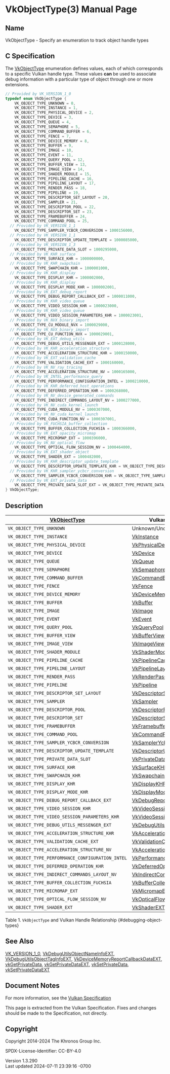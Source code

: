 # VkObjectType(3) Manual Page

## Name

VkObjectType - Specify an enumeration to track object handle types



## <a href="#_c_specification" class="anchor"></a>C Specification

The [VkObjectType](https://registry.khronos.org/vulkan/specs/1.3-extensions/man/html/VkObjectType.html) enumeration defines values, each
of which corresponds to a specific Vulkan handle type. These values
**can** be used to associate debug information with a particular type of
object through one or more extensions.

``` c
// Provided by VK_VERSION_1_0
typedef enum VkObjectType {
    VK_OBJECT_TYPE_UNKNOWN = 0,
    VK_OBJECT_TYPE_INSTANCE = 1,
    VK_OBJECT_TYPE_PHYSICAL_DEVICE = 2,
    VK_OBJECT_TYPE_DEVICE = 3,
    VK_OBJECT_TYPE_QUEUE = 4,
    VK_OBJECT_TYPE_SEMAPHORE = 5,
    VK_OBJECT_TYPE_COMMAND_BUFFER = 6,
    VK_OBJECT_TYPE_FENCE = 7,
    VK_OBJECT_TYPE_DEVICE_MEMORY = 8,
    VK_OBJECT_TYPE_BUFFER = 9,
    VK_OBJECT_TYPE_IMAGE = 10,
    VK_OBJECT_TYPE_EVENT = 11,
    VK_OBJECT_TYPE_QUERY_POOL = 12,
    VK_OBJECT_TYPE_BUFFER_VIEW = 13,
    VK_OBJECT_TYPE_IMAGE_VIEW = 14,
    VK_OBJECT_TYPE_SHADER_MODULE = 15,
    VK_OBJECT_TYPE_PIPELINE_CACHE = 16,
    VK_OBJECT_TYPE_PIPELINE_LAYOUT = 17,
    VK_OBJECT_TYPE_RENDER_PASS = 18,
    VK_OBJECT_TYPE_PIPELINE = 19,
    VK_OBJECT_TYPE_DESCRIPTOR_SET_LAYOUT = 20,
    VK_OBJECT_TYPE_SAMPLER = 21,
    VK_OBJECT_TYPE_DESCRIPTOR_POOL = 22,
    VK_OBJECT_TYPE_DESCRIPTOR_SET = 23,
    VK_OBJECT_TYPE_FRAMEBUFFER = 24,
    VK_OBJECT_TYPE_COMMAND_POOL = 25,
  // Provided by VK_VERSION_1_1
    VK_OBJECT_TYPE_SAMPLER_YCBCR_CONVERSION = 1000156000,
  // Provided by VK_VERSION_1_1
    VK_OBJECT_TYPE_DESCRIPTOR_UPDATE_TEMPLATE = 1000085000,
  // Provided by VK_VERSION_1_3
    VK_OBJECT_TYPE_PRIVATE_DATA_SLOT = 1000295000,
  // Provided by VK_KHR_surface
    VK_OBJECT_TYPE_SURFACE_KHR = 1000000000,
  // Provided by VK_KHR_swapchain
    VK_OBJECT_TYPE_SWAPCHAIN_KHR = 1000001000,
  // Provided by VK_KHR_display
    VK_OBJECT_TYPE_DISPLAY_KHR = 1000002000,
  // Provided by VK_KHR_display
    VK_OBJECT_TYPE_DISPLAY_MODE_KHR = 1000002001,
  // Provided by VK_EXT_debug_report
    VK_OBJECT_TYPE_DEBUG_REPORT_CALLBACK_EXT = 1000011000,
  // Provided by VK_KHR_video_queue
    VK_OBJECT_TYPE_VIDEO_SESSION_KHR = 1000023000,
  // Provided by VK_KHR_video_queue
    VK_OBJECT_TYPE_VIDEO_SESSION_PARAMETERS_KHR = 1000023001,
  // Provided by VK_NVX_binary_import
    VK_OBJECT_TYPE_CU_MODULE_NVX = 1000029000,
  // Provided by VK_NVX_binary_import
    VK_OBJECT_TYPE_CU_FUNCTION_NVX = 1000029001,
  // Provided by VK_EXT_debug_utils
    VK_OBJECT_TYPE_DEBUG_UTILS_MESSENGER_EXT = 1000128000,
  // Provided by VK_KHR_acceleration_structure
    VK_OBJECT_TYPE_ACCELERATION_STRUCTURE_KHR = 1000150000,
  // Provided by VK_EXT_validation_cache
    VK_OBJECT_TYPE_VALIDATION_CACHE_EXT = 1000160000,
  // Provided by VK_NV_ray_tracing
    VK_OBJECT_TYPE_ACCELERATION_STRUCTURE_NV = 1000165000,
  // Provided by VK_INTEL_performance_query
    VK_OBJECT_TYPE_PERFORMANCE_CONFIGURATION_INTEL = 1000210000,
  // Provided by VK_KHR_deferred_host_operations
    VK_OBJECT_TYPE_DEFERRED_OPERATION_KHR = 1000268000,
  // Provided by VK_NV_device_generated_commands
    VK_OBJECT_TYPE_INDIRECT_COMMANDS_LAYOUT_NV = 1000277000,
  // Provided by VK_NV_cuda_kernel_launch
    VK_OBJECT_TYPE_CUDA_MODULE_NV = 1000307000,
  // Provided by VK_NV_cuda_kernel_launch
    VK_OBJECT_TYPE_CUDA_FUNCTION_NV = 1000307001,
  // Provided by VK_FUCHSIA_buffer_collection
    VK_OBJECT_TYPE_BUFFER_COLLECTION_FUCHSIA = 1000366000,
  // Provided by VK_EXT_opacity_micromap
    VK_OBJECT_TYPE_MICROMAP_EXT = 1000396000,
  // Provided by VK_NV_optical_flow
    VK_OBJECT_TYPE_OPTICAL_FLOW_SESSION_NV = 1000464000,
  // Provided by VK_EXT_shader_object
    VK_OBJECT_TYPE_SHADER_EXT = 1000482000,
  // Provided by VK_KHR_descriptor_update_template
    VK_OBJECT_TYPE_DESCRIPTOR_UPDATE_TEMPLATE_KHR = VK_OBJECT_TYPE_DESCRIPTOR_UPDATE_TEMPLATE,
  // Provided by VK_KHR_sampler_ycbcr_conversion
    VK_OBJECT_TYPE_SAMPLER_YCBCR_CONVERSION_KHR = VK_OBJECT_TYPE_SAMPLER_YCBCR_CONVERSION,
  // Provided by VK_EXT_private_data
    VK_OBJECT_TYPE_PRIVATE_DATA_SLOT_EXT = VK_OBJECT_TYPE_PRIVATE_DATA_SLOT,
} VkObjectType;
```

## <a href="#_description" class="anchor"></a>Description

| [VkObjectType](https://registry.khronos.org/vulkan/specs/1.3-extensions/man/html/VkObjectType.html) | Vulkan Handle Type |
|----|----|
| `VK_OBJECT_TYPE_UNKNOWN` | Unknown/Undefined Handle |
| `VK_OBJECT_TYPE_INSTANCE` | [VkInstance](https://registry.khronos.org/vulkan/specs/1.3-extensions/man/html/VkInstance.html) |
| `VK_OBJECT_TYPE_PHYSICAL_DEVICE` | [VkPhysicalDevice](https://registry.khronos.org/vulkan/specs/1.3-extensions/man/html/VkPhysicalDevice.html) |
| `VK_OBJECT_TYPE_DEVICE` | [VkDevice](https://registry.khronos.org/vulkan/specs/1.3-extensions/man/html/VkDevice.html) |
| `VK_OBJECT_TYPE_QUEUE` | [VkQueue](https://registry.khronos.org/vulkan/specs/1.3-extensions/man/html/VkQueue.html) |
| `VK_OBJECT_TYPE_SEMAPHORE` | [VkSemaphore](https://registry.khronos.org/vulkan/specs/1.3-extensions/man/html/VkSemaphore.html) |
| `VK_OBJECT_TYPE_COMMAND_BUFFER` | [VkCommandBuffer](https://registry.khronos.org/vulkan/specs/1.3-extensions/man/html/VkCommandBuffer.html) |
| `VK_OBJECT_TYPE_FENCE` | [VkFence](https://registry.khronos.org/vulkan/specs/1.3-extensions/man/html/VkFence.html) |
| `VK_OBJECT_TYPE_DEVICE_MEMORY` | [VkDeviceMemory](https://registry.khronos.org/vulkan/specs/1.3-extensions/man/html/VkDeviceMemory.html) |
| `VK_OBJECT_TYPE_BUFFER` | [VkBuffer](https://registry.khronos.org/vulkan/specs/1.3-extensions/man/html/VkBuffer.html) |
| `VK_OBJECT_TYPE_IMAGE` | [VkImage](https://registry.khronos.org/vulkan/specs/1.3-extensions/man/html/VkImage.html) |
| `VK_OBJECT_TYPE_EVENT` | [VkEvent](https://registry.khronos.org/vulkan/specs/1.3-extensions/man/html/VkEvent.html) |
| `VK_OBJECT_TYPE_QUERY_POOL` | [VkQueryPool](https://registry.khronos.org/vulkan/specs/1.3-extensions/man/html/VkQueryPool.html) |
| `VK_OBJECT_TYPE_BUFFER_VIEW` | [VkBufferView](https://registry.khronos.org/vulkan/specs/1.3-extensions/man/html/VkBufferView.html) |
| `VK_OBJECT_TYPE_IMAGE_VIEW` | [VkImageView](https://registry.khronos.org/vulkan/specs/1.3-extensions/man/html/VkImageView.html) |
| `VK_OBJECT_TYPE_SHADER_MODULE` | [VkShaderModule](https://registry.khronos.org/vulkan/specs/1.3-extensions/man/html/VkShaderModule.html) |
| `VK_OBJECT_TYPE_PIPELINE_CACHE` | [VkPipelineCache](https://registry.khronos.org/vulkan/specs/1.3-extensions/man/html/VkPipelineCache.html) |
| `VK_OBJECT_TYPE_PIPELINE_LAYOUT` | [VkPipelineLayout](https://registry.khronos.org/vulkan/specs/1.3-extensions/man/html/VkPipelineLayout.html) |
| `VK_OBJECT_TYPE_RENDER_PASS` | [VkRenderPass](https://registry.khronos.org/vulkan/specs/1.3-extensions/man/html/VkRenderPass.html) |
| `VK_OBJECT_TYPE_PIPELINE` | [VkPipeline](https://registry.khronos.org/vulkan/specs/1.3-extensions/man/html/VkPipeline.html) |
| `VK_OBJECT_TYPE_DESCRIPTOR_SET_LAYOUT` | [VkDescriptorSetLayout](https://registry.khronos.org/vulkan/specs/1.3-extensions/man/html/VkDescriptorSetLayout.html) |
| `VK_OBJECT_TYPE_SAMPLER` | [VkSampler](https://registry.khronos.org/vulkan/specs/1.3-extensions/man/html/VkSampler.html) |
| `VK_OBJECT_TYPE_DESCRIPTOR_POOL` | [VkDescriptorPool](https://registry.khronos.org/vulkan/specs/1.3-extensions/man/html/VkDescriptorPool.html) |
| `VK_OBJECT_TYPE_DESCRIPTOR_SET` | [VkDescriptorSet](https://registry.khronos.org/vulkan/specs/1.3-extensions/man/html/VkDescriptorSet.html) |
| `VK_OBJECT_TYPE_FRAMEBUFFER` | [VkFramebuffer](https://registry.khronos.org/vulkan/specs/1.3-extensions/man/html/VkFramebuffer.html) |
| `VK_OBJECT_TYPE_COMMAND_POOL` | [VkCommandPool](https://registry.khronos.org/vulkan/specs/1.3-extensions/man/html/VkCommandPool.html) |
| `VK_OBJECT_TYPE_SAMPLER_YCBCR_CONVERSION` | [VkSamplerYcbcrConversion](https://registry.khronos.org/vulkan/specs/1.3-extensions/man/html/VkSamplerYcbcrConversion.html) |
| `VK_OBJECT_TYPE_DESCRIPTOR_UPDATE_TEMPLATE` | [VkDescriptorUpdateTemplate](https://registry.khronos.org/vulkan/specs/1.3-extensions/man/html/VkDescriptorUpdateTemplate.html) |
| `VK_OBJECT_TYPE_PRIVATE_DATA_SLOT` | [VkPrivateDataSlot](https://registry.khronos.org/vulkan/specs/1.3-extensions/man/html/VkPrivateDataSlot.html) |
| `VK_OBJECT_TYPE_SURFACE_KHR` | [VkSurfaceKHR](https://registry.khronos.org/vulkan/specs/1.3-extensions/man/html/VkSurfaceKHR.html) |
| `VK_OBJECT_TYPE_SWAPCHAIN_KHR` | [VkSwapchainKHR](https://registry.khronos.org/vulkan/specs/1.3-extensions/man/html/VkSwapchainKHR.html) |
| `VK_OBJECT_TYPE_DISPLAY_KHR` | [VkDisplayKHR](https://registry.khronos.org/vulkan/specs/1.3-extensions/man/html/VkDisplayKHR.html) |
| `VK_OBJECT_TYPE_DISPLAY_MODE_KHR` | [VkDisplayModeKHR](https://registry.khronos.org/vulkan/specs/1.3-extensions/man/html/VkDisplayModeKHR.html) |
| `VK_OBJECT_TYPE_DEBUG_REPORT_CALLBACK_EXT` | [VkDebugReportCallbackEXT](https://registry.khronos.org/vulkan/specs/1.3-extensions/man/html/VkDebugReportCallbackEXT.html) |
| `VK_OBJECT_TYPE_VIDEO_SESSION_KHR` | [VkVideoSessionKHR](https://registry.khronos.org/vulkan/specs/1.3-extensions/man/html/VkVideoSessionKHR.html) |
| `VK_OBJECT_TYPE_VIDEO_SESSION_PARAMETERS_KHR` | [VkVideoSessionParametersKHR](https://registry.khronos.org/vulkan/specs/1.3-extensions/man/html/VkVideoSessionParametersKHR.html) |
| `VK_OBJECT_TYPE_DEBUG_UTILS_MESSENGER_EXT` | [VkDebugUtilsMessengerEXT](https://registry.khronos.org/vulkan/specs/1.3-extensions/man/html/VkDebugUtilsMessengerEXT.html) |
| `VK_OBJECT_TYPE_ACCELERATION_STRUCTURE_KHR` | [VkAccelerationStructureKHR](https://registry.khronos.org/vulkan/specs/1.3-extensions/man/html/VkAccelerationStructureKHR.html) |
| `VK_OBJECT_TYPE_VALIDATION_CACHE_EXT` | [VkValidationCacheEXT](https://registry.khronos.org/vulkan/specs/1.3-extensions/man/html/VkValidationCacheEXT.html) |
| `VK_OBJECT_TYPE_ACCELERATION_STRUCTURE_NV` | [VkAccelerationStructureNV](https://registry.khronos.org/vulkan/specs/1.3-extensions/man/html/VkAccelerationStructureNV.html) |
| `VK_OBJECT_TYPE_PERFORMANCE_CONFIGURATION_INTEL` | [VkPerformanceConfigurationINTEL](https://registry.khronos.org/vulkan/specs/1.3-extensions/man/html/VkPerformanceConfigurationINTEL.html) |
| `VK_OBJECT_TYPE_DEFERRED_OPERATION_KHR` | [VkDeferredOperationKHR](https://registry.khronos.org/vulkan/specs/1.3-extensions/man/html/VkDeferredOperationKHR.html) |
| `VK_OBJECT_TYPE_INDIRECT_COMMANDS_LAYOUT_NV` | [VkIndirectCommandsLayoutNV](https://registry.khronos.org/vulkan/specs/1.3-extensions/man/html/VkIndirectCommandsLayoutNV.html) |
| `VK_OBJECT_TYPE_BUFFER_COLLECTION_FUCHSIA` | [VkBufferCollectionFUCHSIA](https://registry.khronos.org/vulkan/specs/1.3-extensions/man/html/VkBufferCollectionFUCHSIA.html) |
| `VK_OBJECT_TYPE_MICROMAP_EXT` | [VkMicromapEXT](https://registry.khronos.org/vulkan/specs/1.3-extensions/man/html/VkMicromapEXT.html) |
| `VK_OBJECT_TYPE_OPTICAL_FLOW_SESSION_NV` | [VkOpticalFlowSessionNV](https://registry.khronos.org/vulkan/specs/1.3-extensions/man/html/VkOpticalFlowSessionNV.html) |
| `VK_OBJECT_TYPE_SHADER_EXT` | [VkShaderEXT](https://registry.khronos.org/vulkan/specs/1.3-extensions/man/html/VkShaderEXT.html) |

Table 1. `VkObjectType` and Vulkan Handle Relationship
{#debugging-object-types}

## <a href="#_see_also" class="anchor"></a>See Also

[VK_VERSION_1_0](https://registry.khronos.org/vulkan/specs/1.3-extensions/man/html/VK_VERSION_1_0.html),
[VkDebugUtilsObjectNameInfoEXT](https://registry.khronos.org/vulkan/specs/1.3-extensions/man/html/VkDebugUtilsObjectNameInfoEXT.html),
[VkDebugUtilsObjectTagInfoEXT](https://registry.khronos.org/vulkan/specs/1.3-extensions/man/html/VkDebugUtilsObjectTagInfoEXT.html),
[VkDeviceMemoryReportCallbackDataEXT](https://registry.khronos.org/vulkan/specs/1.3-extensions/man/html/VkDeviceMemoryReportCallbackDataEXT.html),
[vkGetPrivateData](https://registry.khronos.org/vulkan/specs/1.3-extensions/man/html/vkGetPrivateData.html),
[vkGetPrivateDataEXT](https://registry.khronos.org/vulkan/specs/1.3-extensions/man/html/vkGetPrivateDataEXT.html),
[vkSetPrivateData](https://registry.khronos.org/vulkan/specs/1.3-extensions/man/html/vkSetPrivateData.html),
[vkSetPrivateDataEXT](https://registry.khronos.org/vulkan/specs/1.3-extensions/man/html/vkSetPrivateDataEXT.html)

## <a href="#_document_notes" class="anchor"></a>Document Notes

For more information, see the <a
href="https://registry.khronos.org/vulkan/specs/1.3-extensions/html/vkspec.html#VkObjectType"
target="_blank" rel="noopener">Vulkan Specification</a>

This page is extracted from the Vulkan Specification. Fixes and changes
should be made to the Specification, not directly.

## <a href="#_copyright" class="anchor"></a>Copyright

Copyright 2014-2024 The Khronos Group Inc.

SPDX-License-Identifier: CC-BY-4.0

Version 1.3.290  
Last updated 2024-07-11 23:39:16 -0700
